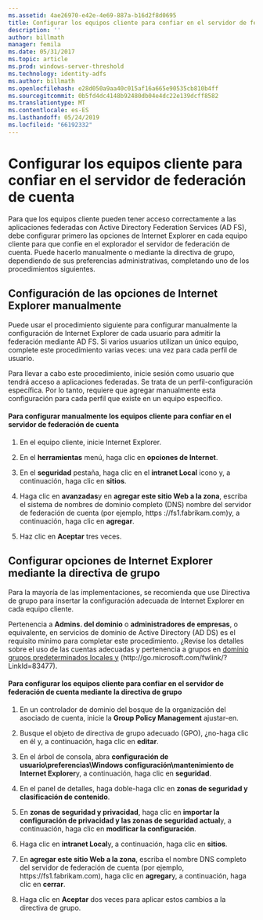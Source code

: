 ```yaml
---
ms.assetid: 4ae26970-e42e-4e69-887a-b16d2f8d0695
title: Configurar los equipos cliente para confiar en el servidor de federación de cuenta
description: ''
author: billmath
manager: femila
ms.date: 05/31/2017
ms.topic: article
ms.prod: windows-server-threshold
ms.technology: identity-adfs
ms.author: billmath
ms.openlocfilehash: e28d050a9aa40c015af16a665e90535cb810b4ff
ms.sourcegitcommit: 0b5fd4dc4148b92480db04e4dc22e139dcff8582
ms.translationtype: MT
ms.contentlocale: es-ES
ms.lasthandoff: 05/24/2019
ms.locfileid: "66192332"
---
```

# <a name="configure-client-computers-to-trust-the-account-federation-server"></a>Configurar los equipos cliente para confiar en el servidor de federación de cuenta

Para que los equipos cliente pueden tener acceso correctamente a las aplicaciones federadas con Active Directory Federation Services \(AD FS\), debe configurar primero las opciones de Internet Explorer en cada equipo cliente para que confíe en el explorador el servidor de federación de cuenta. Puede hacerlo manualmente o mediante la directiva de grupo, dependiendo de sus preferencias administrativas, completando uno de los procedimientos siguientes.  
  
## <a name="configuring-internet-explorer-settings-manually"></a>Configuración de las opciones de Internet Explorer manualmente  
Puede usar el procedimiento siguiente para configurar manualmente la configuración de Internet Explorer de cada usuario para admitir la federación mediante AD FS. Si varios usuarios utilizan un único equipo, complete este procedimiento varias veces: una vez para cada perfil de usuario.  
  
Para llevar a cabo este procedimiento, inicie sesión como usuario que tendrá acceso a aplicaciones federadas. Se trata de un perfil\-configuración específica. Por lo tanto, requiere que agregar manualmente esta configuración para cada perfil que existe en un equipo específico.  
  
#### <a name="to-manually-configure-client-computers-to-trust-the-account-federation-server"></a>Para configurar manualmente los equipos cliente para confiar en el servidor de federación de cuenta  
  
1.  En el equipo cliente, inicie Internet Explorer.  
  
2.  En el **herramientas** menú, haga clic en **opciones de Internet**.  
  
3.  En el **seguridad** pestaña, haga clic en el **intranet Local** icono y, a continuación, haga clic en **sitios**.  
  
4.  Haga clic en **avanzadas**y en **agregar este sitio Web a la zona**, escriba el sistema de nombres de dominio completo \(DNS\) nombre del servidor de federación de cuenta \(por ejemplo, https :\/\/fs1.fabrikam.com\)y, a continuación, haga clic en **agregar**.  
  
5.  Haz clic en **Aceptar** tres veces.  
  
## <a name="configuring-internet-explorer-settings-by-using-grouppolicy"></a>Configurar opciones de Internet Explorer mediante la directiva de grupo  
Para la mayoría de las implementaciones, se recomienda que use Directiva de grupo para insertar la configuración adecuada de Internet Explorer en cada equipo cliente.  
  
Pertenencia a **Admins. del dominio** o **administradores de empresas**, o equivalente, en servicios de dominio de Active Directory \(AD DS\) es el requisito mínimo para completar este procedimiento.  ¿Revise los detalles sobre el uso de las cuentas adecuadas y pertenencia a grupos en [dominio grupos predeterminados locales y](https://go.microsoft.com/fwlink/?LinkId=83477) \(http:\/\/go.microsoft.com\/fwlink\/? LinkId\=83477\).   
  
#### <a name="to-configure-client-computers-to-trust-the-account-federation-server-by-using-grouppolicy"></a>Para configurar los equipos cliente para confiar en el servidor de federación de cuenta mediante la directiva de grupo  
  
1.  En un controlador de dominio del bosque de la organización del asociado de cuenta, inicie la **Group Policy Management** ajustar\-en.  
  
2.  Busque el objeto de directiva de grupo adecuado \(GPO\), ¿no\-haga clic en él y, a continuación, haga clic en **editar**.  
  
3.  En el árbol de consola, abra **configuración de usuario\\preferencias\\Windows configuración\\mantenimiento de Internet Explorer**y, a continuación, haga clic en **seguridad**.  
  
4.  En el panel de detalles, haga doble\-haga clic en **zonas de seguridad y clasificación de contenido**.  
  
5.  En **zonas de seguridad y privacidad**, haga clic en **importar la configuración de privacidad y las zonas de seguridad actual**y, a continuación, haga clic en **modificar la configuración**.  
  
6.  Haga clic en **intranet Local**y, a continuación, haga clic en **sitios**.  
  
7.  En **agregar este sitio Web a la zona**, escriba el nombre DNS completo del servidor de federación de cuenta \(por ejemplo, https:\/\/fs1.fabrikam.com\), haga clic en **agregar**y, a continuación, haga clic en **cerrar**.  
  
8.  Haga clic en **Aceptar** dos veces para aplicar estos cambios a la directiva de grupo.  
  
